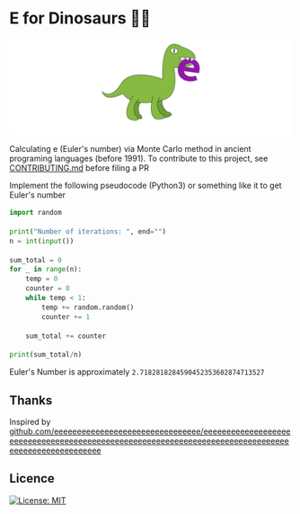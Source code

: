 # E for Dinosaurs 🐱‍🐉

![png](png.png)

Calculating e (Euler's number) via Monte Carlo method in ancient programing languages (before 1991). To contribute to this project, see [CONTRIBUTING.md](https://github.com/eeeeeeeeeeekk/e-for-dinosaurs/blob/main/CONTRIBUTING.md) before filing a PR



Implement the following pseudocode (Python3) or something like it to get Euler's number

```python
import random

print("Number of iterations: ", end="")
n = int(input())

sum_total = 0
for _ in range(n):
    temp = 0
    counter = 0
    while temp < 1:
        temp += random.random()
        counter += 1

	sum_total += counter

print(sum_total/n)
```

Euler's Number is approximately `2.7182818284590452353602874713527`

## Thanks

Inspired by [github.com/eeeeeeeeeeeeeeeeeeeeeeeeeeeeeeee/eeeeeeeeeeeeeeeeeeeeeeeeeeeeeeeeeeeeeeeeeeeeeeeeeeeeeeeeeeeeeeeeeeeeeeeeeeeeeeeeeeeeeeeeeeeeeeeeeeee](https://github.com/eeeeeeeeeeeeeeeeeeeeeeeeeeeeeeee/eeeeeeeeeeeeeeeeeeeeeeeeeeeeeeeeeeeeeeeeeeeeeeeeeeeeeeeeeeeeeeeeeeeeeeeeeeeeeeeeeeeeeeeeeeeeeeeeeeee)

## Licence

[![License: MIT](https://img.shields.io/badge/License-MIT-blue.svg)](https://opensource.org/licenses/MIT) 

